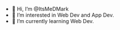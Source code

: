 - 👋 Hi, I’m @ItsMeDMark
- 👀 I’m interested in Web Dev and App Dev.
- 🌱 I’m currently learning Web Dev.
  

<!---
ItsMeDMark is a ✨ special ✨ repository because its `README.md` (this file) appears on your GitHub profile.
You can click the Preview link to take a look at your changes.
--->
